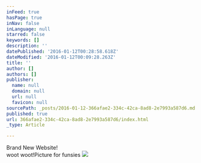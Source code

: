 ```yaml
---
inFeed: true
hasPage: true
inNav: false
inLanguage: null
starred: false
keywords: []
description: ''
datePublished: '2016-01-12T00:28:58.618Z'
dateModified: '2016-01-12T00:09:28.263Z'
title: ''
author: []
authors: []
publisher:
  name: null
  domain: null
  url: null
  favicon: null
sourcePath: _posts/2016-01-12-366afae2-334c-42ca-8ad8-2e7993a587d6.md
published: true
url: 366afae2-334c-42ca-8ad8-2e7993a587d6/index.html
_type: Article

---
```

Brand New Website!  
woot woot!Picture for funsies
![](https://the-grid-user-content.s3-us-west-2.amazonaws.com/17354546-1da2-457f-b74e-4d1c6d13abab.jpg)